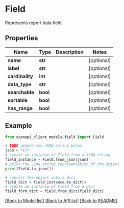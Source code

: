 # Field

Represents report data field.

## Properties

Name | Type | Description | Notes
------------ | ------------- | ------------- | -------------
**name** | **str** |  | [optional] 
**label** | **str** |  | [optional] 
**cardinality** | **int** |  | [optional] 
**data_type** | **str** |  | [optional] 
**searchable** | **bool** |  | [optional] 
**sortable** | **bool** |  | [optional] 
**has_range** | **bool** |  | [optional] 

## Example

```python
from openapi_client.models.field import Field

# TODO update the JSON string below
json = "{}"
# create an instance of Field from a JSON string
field_instance = Field.from_json(json)
# print the JSON string representation of the object
print(Field.to_json())

# convert the object into a dict
field_dict = field_instance.to_dict()
# create an instance of Field from a dict
field_form_dict = field.from_dict(field_dict)
```
[[Back to Model list]](../README.md#documentation-for-models) [[Back to API list]](../README.md#documentation-for-api-endpoints) [[Back to README]](../README.md)


